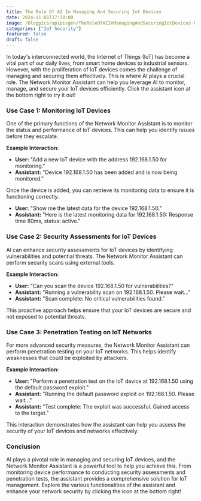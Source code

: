 ```yaml
---
title: The Role Of AI In Managing And Securing Iot Devices
date: 2024-11-01T17:30:00
image: /blogpics/apipicgen/TheRoleOfAIInManagingAndSecuringIotDevices-FSRU7KPGOF.jpg
categories: ["IoT Security"]
featured: false
draft: false
---
```

In today's interconnected world, the Internet of Things (IoT) has become a vital part of our daily lives, from smart home devices to industrial sensors. However, with the proliferation of IoT devices comes the challenge of managing and securing them effectively. This is where AI plays a crucial role. The Network Monitor Assistant can help you leverage AI to monitor, manage, and secure your IoT devices efficiently. Click the assistant icon at the bottom right to try it out!

### Use Case 1: Monitoring IoT Devices

One of the primary functions of the Network Monitor Assistant is to monitor the status and performance of IoT devices. This can help you identify issues before they escalate.

**Example Interaction:**

- **User:** "Add a new IoT device with the address 192.168.1.50 for monitoring."
- **Assistant:** "Device 192.168.1.50 has been added and is now being monitored."

Once the device is added, you can retrieve its monitoring data to ensure it is functioning correctly.

- **User:** "Show me the latest data for the device 192.168.1.50."
- **Assistant:** "Here is the latest monitoring data for 192.168.1.50: Response time 80ms, status: active."

### Use Case 2: Security Assessments for IoT Devices

AI can enhance security assessments for IoT devices by identifying vulnerabilities and potential threats. The Network Monitor Assistant can perform security scans using external tools.

**Example Interaction:**

- **User:** "Can you scan the device 192.168.1.50 for vulnerabilities?"
- **Assistant:** "Running a vulnerability scan on 192.168.1.50. Please wait..."
- **Assistant:** "Scan complete: No critical vulnerabilities found."

This proactive approach helps ensure that your IoT devices are secure and not exposed to potential threats.

### Use Case 3: Penetration Testing on IoT Networks

For more advanced security measures, the Network Monitor Assistant can perform penetration testing on your IoT networks. This helps identify weaknesses that could be exploited by attackers.

**Example Interaction:**

- **User:** "Perform a penetration test on the IoT device at 192.168.1.50 using the default password exploit."
- **Assistant:** "Running the default password exploit on 192.168.1.50. Please wait..."
- **Assistant:** "Test complete: The exploit was successful. Gained access to the target."

This interaction demonstrates how the assistant can help you assess the security of your IoT devices and networks effectively.

### Conclusion

AI plays a pivotal role in managing and securing IoT devices, and the Network Monitor Assistant is a powerful tool to help you achieve this. From monitoring device performance to conducting security assessments and penetration tests, the assistant provides a comprehensive solution for IoT management. Explore the various functionalities of the assistant and enhance your network security by clicking the icon at the bottom right!